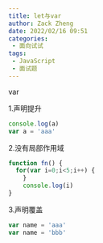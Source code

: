 ```yaml
---
title: let与var
author: Zack Zheng
date: 2022/02/16 09:51
categories:
 - 面向试试
tags:
 - JavaScript
 - 面试题
---
```


var

1.声明提升

```javascript
console.log(a)
var a = 'aaa'
```

2.没有局部作用域 

```javascript
function fn() {
  for(var i=0;i<5;i++) {
	}
	console.log(i)
}
```

3.声明覆盖

```javascript
var name = 'aaa'
var name = 'bbb'
```

